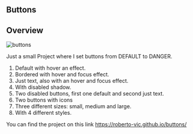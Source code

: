 ## Buttons

## Overview
![buttons](https://user-images.githubusercontent.com/80577440/170673074-975d6b72-3313-4414-8e16-c408e819e337.png)

Just a small Project where I set buttons from DEFAULT to DANGER.

 1. Default with hover an effect.
 2. Bordered with hover and focus effect.
 3. Just text, also with an hover and focus effect.
 4. With disabled shadow.
 5. Two disabled buttons, first one default and second just text.
 6. Two buttons with icons
 7. Three different sizes: small, medium and large.
 8. With 4 different styles.

You can find the project on this link https://roberto-vic.github.io/buttons/
